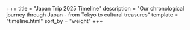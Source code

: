 +++
title = "Japan Trip 2025 Timeline"
description = "Our chronological journey through Japan - from Tokyo to cultural treasures"
template = "timeline.html"
sort_by = "weight"
+++